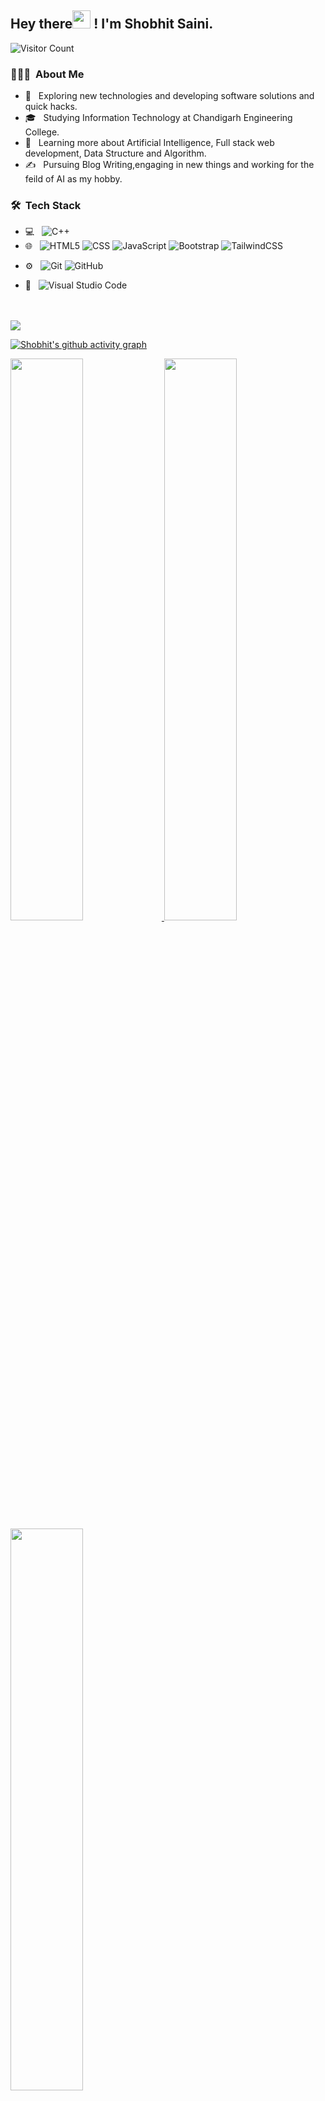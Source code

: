 

<h2> Hey there<img src="https://github.com/TheDudeThatCode/TheDudeThatCode/blob/master/Assets/Hi.gif" width="29px" height="29px"> ! I'm Shobhit Saini.</h2>

![Visitor Count](https://profile-counter.glitch.me/{Shobhit0603}/count.svg)

<h3> 👨🏻‍💻 &nbsp;About Me </h3>

- 🤔 &nbsp; Exploring new technologies and developing software solutions and quick hacks.
- 🎓 &nbsp; Studying Information Technology at Chandigarh Engineering College.
- 🌱 &nbsp; Learning more about Artificial Intelligence, Full stack web development, Data Structure and Algorithm.
- ✍️ &nbsp; Pursuing Blog Writing,engaging in new things and working for the feild of AI as my hobby.

<h3> 🛠 &nbsp;Tech Stack</h3>

- 💻 &nbsp;
  ![C++](https://img.shields.io/badge/-Java-333333?style=flat&logo=Java&logoColor=007396)
- 🌐 &nbsp;
  ![HTML5](https://img.shields.io/badge/-HTML5-333333?style=flat&logo=HTML5)
  ![CSS](https://img.shields.io/badge/-CSS-333333?style=flat&logo=CSS3&logoColor=1572B6)
  ![JavaScript](https://img.shields.io/badge/-JavaScript-333333?style=flat&logo=javascript)
  ![Bootstrap](https://img.shields.io/badge/-Bootstrap-333333?style=flat&logo=bootstrap&logoColor=563D7C)
  ![TailwindCSS](https://img.shields.io/badge/tailwindcss-%2338B2AC.svg?style=for-the-badge&logo=tailwind-css&logoColor=white)
<!--   ![Node.js](https://img.shields.io/badge/-Node.js-333333?style=flat&logo=node.js)
  ![React](https://img.shields.io/badge/-React-333333?style=flat&logo=react) -->
<!-- - 🛢 &nbsp;
  ![MySQL](https://img.shields.io/badge/-MySQL-333333?style=flat&logo=mysql)
  ![MongoDB](https://img.shields.io/badge/-MongoDB-333333?style=flat&logo=mongodb) -->
- ⚙️ &nbsp;
  ![Git](https://img.shields.io/badge/-Git-333333?style=flat&logo=git)
  ![GitHub](https://img.shields.io/badge/-GitHub-333333?style=flat&logo=github)
<!--   ![Markdown](https://img.shields.io/badge/-Markdown-333333?style=flat&logo=markdown) -->
- 🔧 &nbsp;
  ![Visual Studio Code](https://img.shields.io/badge/-Visual%20Studio%20Code-333333?style=flat&logo=visual-studio-code&logoColor=007ACC)
<!--   ![RStudio](https://img.shields.io/badge/-RStudio-333333?style=flat&logo=rstudio)
  ![Eclipse](https://img.shields.io/badge/-Eclipse-333333?style=flat&logo=eclipse-ide&logoColor=2C2255) -->
<!-- - 🖥 &nbsp;
  ![Illustrator](https://img.shields.io/badge/-Illustrator-333333?style=flat&logo=adobe-illustrator)
  ![Photoshop](https://img.shields.io/badge/-Photoshop-333333?style=flat&logo=adobe-photoshop)
  ![InDesign](https://img.shields.io/badge/-InDesign-333333?style=flat&logo=adobe-indesign)
 -->
<br/>
<!-- <img src="https://img.shields.io/github/followers/Shobhit0603?style=social"></img -->
<br/>
<img src="https://img.shields.io/github/followers/Shobhit0603?style=social"></img>

[![Shobhit's github activity graph](https://github-readme-activity-graph.cyclic.app/graph?username=Shobhit0603&theme=dracula)](https://github.com/Shobhit0603/github-readme-activity-graph)

<a href="https://github.com/Shobhit0603">
  <img width="48%" src="https://github-readme-stats.vercel.app/api?username=Shobhit0603&show_icons=true&theme=tokyonight" />
  <img width="48%" src="https://github-readme-streak-stats.herokuapp.com/?user=Shobhit0603&theme=tokyonight" />
  <img width="48%" src="https://github-readme-stats.vercel.app/api/top-langs/?username=Shobhit0603&theme=tokyonight" />
<!--   [![Top Langs](https://github-readme-stats.vercel.app/api/top-langs/?username=anuraghazra)](https://github.com/anuraghazra/github-readme-stats) -->

</a>

<br/>

<!-- <a href="https://github.com/Shobhit0603">
  <img height="180em" src="https://github-readme-stats.vercel.app/api?username=Shobhit0603&theme=buefy&show_icons=true" />
  <img height="180em" src="https://github-readme-stats.vercel.app/api/top-langs/?username=Shobhit0603&theme=buefy&layout=compact" />
</a>

<br/> -->

<h3> 🤝🏻 &nbsp;Connect with Me </h3>

<p align="center">
<!-- <a href="https://www.adityavsingh.com/"><img alt="Website" src="https://img.shields.io/badge/Website-www.adityavsingh.com-blue?style=flat-square&logo=google-chrome"></a> -->
<a href="https://www.linkedin.com/in/shobhit-saini-b0156a239/"><img alt="LinkedIn" src="https://img.shields.io/badge/LinkedIn-SHOBHIT%20SAINI-blue?style=flat-square&logo=linkedin"></a>
<a href="https://www.instagram.com/_shobhit_sainii_/"><img alt="Instagram" src="https://img.shields.io/badge/Instagram-_shobhit_sainii_-blue?style=flat-square&logo=instagram"></a>
<a href="mailto:shobhit0603@gmail.com"><img alt="Email" src="https://img.shields.io/badge/Email-shobhit0603@gmail.com-blue?style=flat-square&logo=gmail"></a>
</p>

⭐️ From [SHOBHIT SAINI](https://github.com/Shobhit0603)

<!--  
Shobhit0603/Shobhit0603 is a ✨ special ✨ repository because its `README.md` (this file) appears on your GitHub profile.
You can click the Preview link to take a look at your changes.
--->
